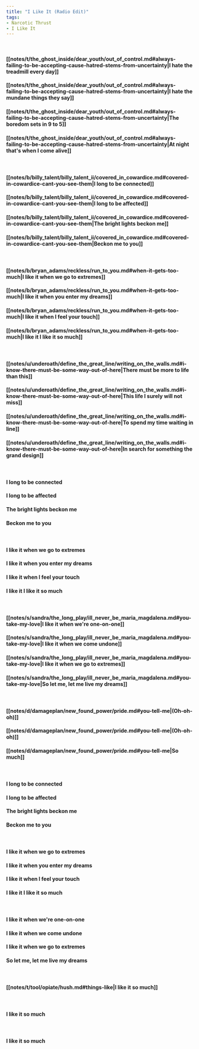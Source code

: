 ```yaml
---
title: "I Like It (Radio Edit)"
tags:
- Narcotic Thrust
- I Like It
---
```

&nbsp;
#### [[notes/t/the_ghost_inside/dear_youth/out_of_control.md#always-failing-to-be-accepting-cause-hatred-stems-from-uncertainty|I hate the treadmill every day]]
#### [[notes/t/the_ghost_inside/dear_youth/out_of_control.md#always-failing-to-be-accepting-cause-hatred-stems-from-uncertainty|I hate the mundane things they say]]
#### [[notes/t/the_ghost_inside/dear_youth/out_of_control.md#always-failing-to-be-accepting-cause-hatred-stems-from-uncertainty|The boredom sets in 9 to 5]]
#### [[notes/t/the_ghost_inside/dear_youth/out_of_control.md#always-failing-to-be-accepting-cause-hatred-stems-from-uncertainty|At night that's when I come alive]]
&nbsp;
#### [[notes/b/billy_talent/billy_talent_ii/covered_in_cowardice.md#covered-in-cowardice-cant-you-see-them|I long to be connected]]
#### [[notes/b/billy_talent/billy_talent_ii/covered_in_cowardice.md#covered-in-cowardice-cant-you-see-them|I long to be affected]]
#### [[notes/b/billy_talent/billy_talent_ii/covered_in_cowardice.md#covered-in-cowardice-cant-you-see-them|The bright lights beckon me]]
#### [[notes/b/billy_talent/billy_talent_ii/covered_in_cowardice.md#covered-in-cowardice-cant-you-see-them|Beckon me to you]]
&nbsp;
#### [[notes/b/bryan_adams/reckless/run_to_you.md#when-it-gets-too-much|I like it when we go to extremes]]
#### [[notes/b/bryan_adams/reckless/run_to_you.md#when-it-gets-too-much|I like it when you enter my dreams]]
#### [[notes/b/bryan_adams/reckless/run_to_you.md#when-it-gets-too-much|I like it when I feel your touch]]
#### [[notes/b/bryan_adams/reckless/run_to_you.md#when-it-gets-too-much|I like it  I like it so much]]
&nbsp;
#### [[notes/u/underoath/define_the_great_line/writing_on_the_walls.md#i-know-there-must-be-some-way-out-of-here|There must be more to life than this]]
#### [[notes/u/underoath/define_the_great_line/writing_on_the_walls.md#i-know-there-must-be-some-way-out-of-here|This life I surely will not miss]]
#### [[notes/u/underoath/define_the_great_line/writing_on_the_walls.md#i-know-there-must-be-some-way-out-of-here|To spend my time waiting in line]]
#### [[notes/u/underoath/define_the_great_line/writing_on_the_walls.md#i-know-there-must-be-some-way-out-of-here|In search for something   the grand design]]
&nbsp;
#### I long to be connected
#### I long to be affected
#### The bright lights beckon me
#### Beckon me to you
&nbsp;
#### I like it when we go to extremes
#### I like it when you enter my dreams
#### I like it when I feel your touch
#### I like it  I like it so much
&nbsp;
#### [[notes/s/sandra/the_long_play/ill_never_be_maria_magdalena.md#you-take-my-love|I like it when we're one-on-one]]
#### [[notes/s/sandra/the_long_play/ill_never_be_maria_magdalena.md#you-take-my-love|I like it when we come undone]]
#### [[notes/s/sandra/the_long_play/ill_never_be_maria_magdalena.md#you-take-my-love|I like it when we go to extremes]]
#### [[notes/s/sandra/the_long_play/ill_never_be_maria_magdalena.md#you-take-my-love|So let me, let me live my dreams]]
&nbsp;
#### [[notes/d/damageplan/new_found_power/pride.md#you-tell-me|(Oh-oh-oh)]]
#### [[notes/d/damageplan/new_found_power/pride.md#you-tell-me|(Oh-oh-oh)]]
#### [[notes/d/damageplan/new_found_power/pride.md#you-tell-me|So much]]
&nbsp;
#### I long to be connected
#### I long to be affected
#### The bright lights beckon me
#### Beckon me to you
&nbsp;
#### I like it when we go to extremes
#### I like it when you enter my dreams
#### I like it when I feel your touch
#### I like it  I like it so much
&nbsp;
#### I like it when we're one-on-one
#### I like it when we come undone
#### I like it when we go to extremes
#### So let me, let me live my dreams
&nbsp;
#### [[notes/t/tool/opiate/hush.md#things-like|I like it so much]]
&nbsp;
#### I like it so much
&nbsp;
#### I like it so much
